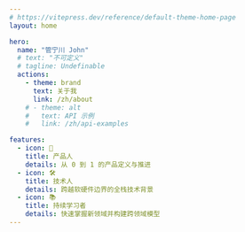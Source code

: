 ```yaml
---
# https://vitepress.dev/reference/default-theme-home-page
layout: home

hero:
  name: "管宁川 John"
  # text: "不可定义"
  # tagline: Undefinable
  actions:
    - theme: brand
      text: 关于我
      link: /zh/about
    # - theme: alt
    #   text: API 示例
    #   link: /zh/api-examples

features:
  - icon: 🧭
    title: 产品人
    details: 从 0 到 1 的产品定义与推进
  - icon: 🛠️
    title: 技术人
    details: 跨越软硬件边界的全栈技术背景
  - icon: 📚
    title: 持续学习者
    details: 快速掌握新领域并构建跨领域模型
---
```

